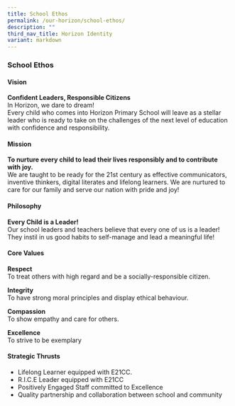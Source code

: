 ```yaml
---
title: School Ethos
permalink: /our-horizon/school-ethos/
description: ""
third_nav_title: Horizon Identity
variant: markdown
---
```

### **School Ethos**
#### **Vision**
**Confident Leaders, Responsible Citizens**<br>
In Horizon, we dare to dream!&nbsp;<br>
Every child who comes into Horizon Primary School will leave as a stellar leader who is ready to take on the challenges of the next level of education with confidence and responsibility.

#### **Mission**
**To nurture every child to lead their lives responsibly and to contribute with joy.**<br>
We are taught to be ready for the 21st century as effective communicators, inventive thinkers, digital literates and lifelong learners. We are nurtured to care for our family and serve our nation with pride and joy!

#### **Philosophy**
**Every Child is a Leader!**<br>
Our school leaders and teachers believe that every one of us is a leader! They instil in us good habits to self-manage and lead a meaningful life!

#### **Core Values**
**Respect**<br>
To treat others with high regard and be a socially-responsible citizen. 

**Integrity**<br>
To have strong moral principles and display ethical behaviour. 

**Compassion**<br>
To show empathy and care for others. 

**Excellence**<br>
To strive to be exemplary

#### **Strategic Thrusts**
* Lifelong Learner equipped with E21CC.<br>
* R.I.C.E Leader equipped with E21CC<br>
* Positively Engaged Staff committed to Excellence 
* Quality partnership and collaboration between school and community